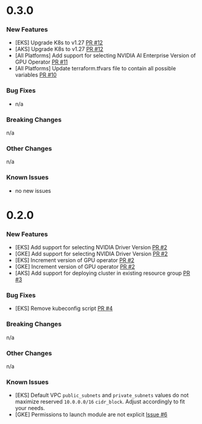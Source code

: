 # 0.3.0

### New Features
- [EKS] Upgrade K8s to v1.27 [PR #12](https://github.com/NVIDIA/nvidia-terraform-modules/pull/12)
- [AKS] Upgrade K8s to v1.27 [PR #12](https://github.com/NVIDIA/nvidia-terraform-modules/pull/12)
- [All Platforms] Add support for selecting NVIDIA AI Enterprise Version of GPU Operator [PR #11](https://github.com/NVIDIA/nvidia-terraform-modules/pull/11)
- [All Platforms] Update terraform.tfvars file to contain all possible variables [PR #10](https://github.com/NVIDIA/nvidia-terraform-modules/pull/10)

### Bug Fixes
- n/a

### Breaking Changes
n/a

### Other Changes
n/a

### Known Issues
- no new issues

# 0.2.0

### New Features
- [EKS] Add support for selecting NVIDIA Driver Version [PR #2](https://github.com/NVIDIA/nvidia-terraform-modules/pull/2)
- [GKE] Add support for selecting NVIDIA Driver Version [PR #2](https://github.com/NVIDIA/nvidia-terraform-modules/pull/2)
- [EKS] Increment version of GPU operator [PR #2](https://github.com/NVIDIA/nvidia-terraform-modules/pull/2)
- [GKE] Increment version of GPU operator [PR #2](https://github.com/NVIDIA/nvidia-terraform-modules/pull/2)
- [AKS] Add support for deploying cluster in existing resource group [PR #3](https://github.com/NVIDIA/nvidia-terraform-modules/pull/3)

### Bug Fixes
- [EKS] Remove kubeconfig script [PR #4](https://github.com/NVIDIA/nvidia-terraform-modules/pull/4)

### Breaking Changes
n/a

### Other Changes
n/a

### Known Issues
- [EKS] Default VPC `public_subnets` and `private_subnets` values do not maximize reserved `10.0.0.0/16` `cidr_block`. Adjust accordingly to fit your needs.
- [GKE] Permissions to launch module are not explicit [Issue #6](https://github.com/NVIDIA/nvidia-terraform-modules/issues/6)
